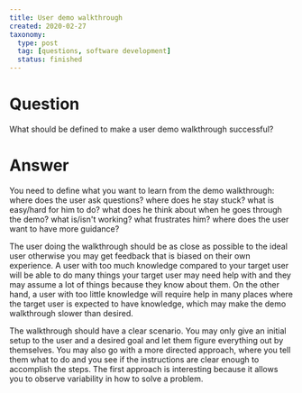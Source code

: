 ```yaml
---
title: User demo walkthrough
created: 2020-02-27
taxonomy:
  type: post
  tag: [questions, software development]
  status: finished
---
```


# Question
What should be defined to make a user demo walkthrough successful?

# Answer
You need to define what you want to learn from the demo walkthrough: where does the user ask questions? where does he stay stuck? what is easy/hard for him to do? what does he think about when he goes through the demo? what is/isn't working? what frustrates him? where does the user want to have more guidance?

The user doing the walkthrough should be as close as possible to the ideal user otherwise you may get feedback that is biased on their own experience. A user with too much knowledge compared to your target user will be able to do many things your target user may need help with and they may assume a lot of things because they know about them. On the other hand, a user with too little knowledge will require help in many places where the target user is expected to have knowledge, which may make the demo walkthrough slower than desired.

The walkthrough should have a clear scenario. You may only give an initial setup to the user and a desired goal and let them figure everything out by themselves. You may also go with a more directed approach, where you tell them what to do and you see if the instructions are clear enough to accomplish the steps. The first approach is interesting because it allows you to observe variability in how to solve a problem.
